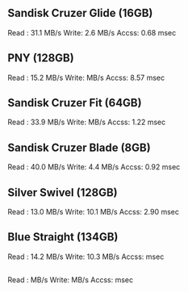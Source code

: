 ## Sandisk Cruzer Glide (16GB)
Read :  31.1 MB/s
Write:  2.6 MB/s
Accss:  0.68 msec

## PNY (128GB)
Read :  15.2 MB/s
Write:  MB/s
Accss:  8.57 msec

## Sandisk Cruzer Fit (64GB)
Read : 33.9 MB/s
Write:  MB/s
Accss: 1.22 msec

## Sandisk Cruzer Blade (8GB)
Read : 40.0 MB/s
Write: 4.4 MB/s
Accss: 0.92 msec

## Silver Swivel (128GB)
Read : 13.0 MB/s
Write: 10.1 MB/s
Accss: 2.90 msec

## Blue Straight (134GB)
Read : 14.2 MB/s
Write: 10.3 MB/s
Accss:  msec

## 
Read :  MB/s
Write:  MB/s
Accss:  msec

